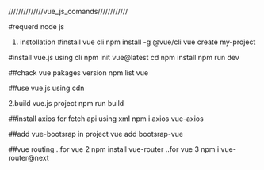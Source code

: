 //////////////vue_js_comands////////////

#requerd node js

1. instollation
#install vue cli
npm install -g @vue/cli
vue create my-project
	

#install vue.js using cli
npm init vue@latest
cd <your-project-name>
npm install
npm run dev

##chack vue pakages version 
npm list vue

##use vue.js using cdn
<script src="https://unpkg.com/vue@3/dist/vue.global.js"></script>

2.build vue.js project
npm run build

##install axios for fetch api using xml
npm i axios vue-axios

##add vue-bootsrap in project 
vue add bootsrap-vue

##vue routing 
..for vue 2
npm install vue-router
..for vue 3
npm i vue-router@next
